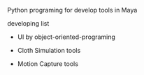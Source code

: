 Python programing for develop tools in Maya

developing list

- UI by object-oriented-programing

- Cloth Simulation tools

- Motion Capture tools